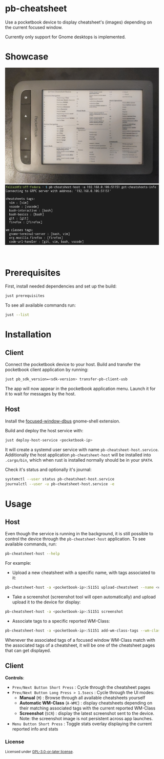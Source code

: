 # pb-cheatsheet

Use a pocketbook device to display cheatsheet's (images) depending on the current focused window.

Currently only support for Gnome desktops is implemented.

# Showcase

![](./assets/pb-cheatsheet-client-vim.jpg)
![](./assets/pb-cheatsheet-host-get-cheatsheets-info.png)

![]()

# Prerequisites

First, install needed dependencies and set up the build:

```bash
just prerequisites
```

To see all available commands run:

```bash
just --list
```

# Installation

## Client

Connect the pocketbook device to your host.
Build and transfer the pocketbook client application by running:

```bash
just pb_sdk_version=<sdk-version> transfer-pb-client-usb
```

The app will now appear in the pocketbook application menu.
Launch it for it to wait for messages by the host.

## Host

Install the [focused-window-dbus](https://github.com/flexagoon/focused-window-dbus) gnome-shell extension.

Build and deploy the host service with:

```bash
just deploy-host-service <pocketbook-ip>
```

It will create a systemd user service with name `pb-cheatsheet-host.service`.
Additionally the host application `pb-cheatsheet-host` will be installed into `.cargo/bin`,
which when rust is installed normally should be in your `$PATH`.

Check it's status and optionally it's journal:

```bash
systemctl --user status pb-cheatsheet-host.service
journalctl --user -u pb-cheatsheet-host.service -e
```

# Usage

## Host

Even though the service is running in the background,
it is still possible to control the device through the `pb-cheatsheet-host` application.
To see available commands, run:

```bash
pb-cheatsheet-host --help
```

For example:

- Upload a new cheatsheet with a specific name, with tags associated to it:

```bash
pb-cheatsheet-host -a <pocketbook-ip>:51151 upload-cheatsheet --name <cheatsheet-name> --tags <associated-tags>
```

- Take a screenshot (screenshot tool will open automatically) and upload upload it to the device for display:

```bash
pb-cheatsheet-host -a <pocketbook-ip>:51151 screenshot
```

- Associate tags to a specific reported WM-Class:

```bash
pb-cheatsheet-host -a <pocketbook-ip>:51151 add-wm-class-tags --wm-class <wm-class> --tags <associated-tags>
```

Whenever the associated tags of a focused window WM-Class match with the associated tags of a cheatsheet,
it will be one of the cheatsheet pages that can get displayed.

## Client

**Controls**:
- `Prev/Next Button Short Press` : Cycle through the cheatsheet pages
- `Prev/Next Button Long Press > 1.5secs` : Cycle through the UI modes:
    - **Manual** (`M`) : Browse through all available cheatsheets yourself
    - **Automatic WM-Class** (`A-WMC`) : display cheatsheets depending on their matching associated tags
        with the current reported WM-Class
    - **Screenshot** (`SCR`) : display the latest screenshot sent to the device.
        Note: the screenshot image is not persistent across app launches.
- `Menu Button Short Press` : Toggle stats overlay displaying the current reported info and stats

### License

<sup>
Licensed under <a href="LICENSE-GPL3">GPL-3.0-or-later license</a>.
</sup>
